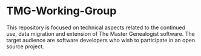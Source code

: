 TMG-Working-Group
=================

This repository is focused on technical aspects related to the continued use, data migration and extension of The Master Genealogist software.  The target audience are software developers who wish to participate in an open source project.
